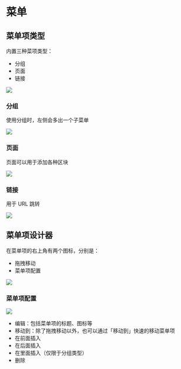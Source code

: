 # 菜单

## 菜单项类型

内置三种菜项类型：

- 分组
- 页面
- 链接

![](https://static-docs.nocobase.com/ccf6f42d3cc2677d440f9e33b9488d1c.png)

### 分组

使用分组时，左侧会多出一个子菜单

![](https://static-docs.nocobase.com/e59b2088fd68666cd240a26566616a3e.png)

### 页面

页面可以用于添加各种区块

![](https://static-docs.nocobase.com/4cd259f6b79f6792df72ccc291da2af9.png)

### 链接

用于 URL 跳转

![](https://static-docs.nocobase.com/80a6e6a875c565425224d9325332a1ad.png)

## 菜单项设计器

在菜单项的右上角有两个图标，分别是：

- 拖拽移动
- 菜单项配置

![](https://static-docs.nocobase.com/963ba10e36d04fd258fea0e996231f68.png)

### 菜单项配置

![](https://static-docs.nocobase.com/0a9a05bd88d8bad9d711102a730f351d.png)

- 编辑：包括菜单项的标题、图标等
- 移动到：除了拖拽移动以外，也可以通过「移动到」快速的移动菜单项
- 在前面插入
- 在后面插入
- 在里面插入（仅限于分组类型）
- 删除
